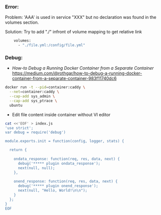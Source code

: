 
### Error:
Problem: 'AAA' is used in service "XXX" but no declaration was found in the volumes section.

Solution: Try to add "./" infront of volume mapping to get relative link
```bash
    volumes:
      - "./file.yml:/config/file.yml"
```


### Debug:
+ *How-to Debug a Running Docker Container from a Separate Container*
https://medium.com/@rothgar/how-to-debug-a-running-docker-container-from-a-separate-container-983f11740dc6
```bash
docker run -t --pid=container:caddy \
  --net=container:caddy \
  --cap-add sys_admin \
  --cap-add sys_ptrace \
  ubuntu
```

+ Edit file content inside container without VI editor
```bash
cat <<'EOF' > index.js
'use strict';
var debug = require('debug')

module.exports.init = function(config, logger, stats) {

  return {
   
    ondata_response: function(req, res, data, next) {
      debug('***** plugin ondata_response');
      next(null, null);
    },
    
    onend_response: function(req, res, data, next) {
      debug('***** plugin onend_response');
      next(null, "Hello, World!\n\n");
    }
  };
}
EOF 

```
